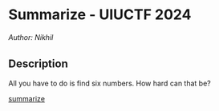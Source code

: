 # Summarize - UIUCTF 2024

###### Author: Nikhil

## Description

All you have to do is find six numbers.
How hard can that be?

[summarize](https://uiuctf-2024-rctf-challenge-uploads.storage.googleapis.com/uploads/66e8392f3eaaf0ee279369f4bbdb61ca7ede335f802339359e67daaa171b4340/summarize)
